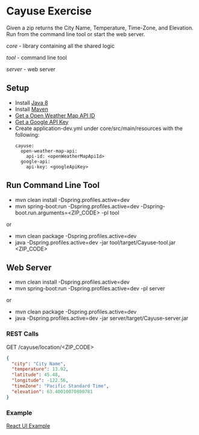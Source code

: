 # Cayuse Exercise
  
Given a zip returns the City Name, Temperature, Time-Zone, and Elevation. Run from the command line tool or start the web server.

_core_ - library containing all the shared logic

_tool_ - command line tool

_server_ - web server


## Setup
* Install [Java 8](http://www.oracle.com/technetwork/java/javase/downloads/jdk8-downloads-2133151.html)
* Install [Maven](https://maven.apache.org/install.html)
* [Get a Open Weather Map API ID](https://home.openweathermap.org/api_keys)
* [Get a Google API Key](https://developers.google.com/maps/documentation/timezone/get-api-key)
* Create application-dev.yml under core/src/main/resources with the following:
  ```
  cayuse:
    open-weather-map-api:
      api-id: <openWeatherMapApiId>
    google-api:
      api-key: <googleApiKey>
  ```

## Run Command Line Tool
* mvn clean install -Dspring.profiles.active=dev
* mvn spring-boot:run -Dspring.profiles.active=dev  -Dspring-boot.run.arguments=<ZIP_CODE> -pl tool

or

* mvn clean package -Dspring.profiles.active=dev
* java -Dspring.profiles.active=dev -jar tool/target/Cayuse-tool.jar <ZIP_CODE>

## Web Server
* mvn clean install -Dspring.profiles.active=dev
* mvn spring-boot:run -Dspring.profiles.active=dev -pl server

or

* mvn clean package -Dspring.profiles.active=dev
* java -Dspring.profiles.active=dev -jar server/target/Cayuse-server.jar

### REST Calls

GET /cayuse/location/<ZIP_CODE>
```json
{
  "city": "City Name",
  "temperature": 13.92,
  "latitude": 45.48,
  "longitude": -122.56,
  "timeZone": "Pacific Standard Time",
  "elevation": 63.40010070800781
}
```

### Example
[React UI Example](https://github.com/volrath99/cayuse-front-end)
